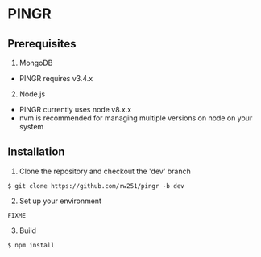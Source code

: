 # PINGR

## Prerequisites

1. MongoDB
  * PINGR requires v3.4.x

2. Node.js
  * PINGR currently uses node v8.x.x
  * nvm is recommended for managing multiple versions on node on your system

 
## Installation

1. Clone the repository and checkout the 'dev' branch

```
$ git clone https://github.com/rw251/pingr -b dev
```

2. Set up your environment

```
FIXME
```

3. Build

```
$ npm install 
```	
